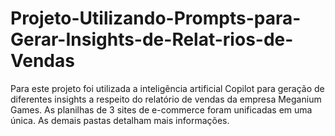 # Projeto-Utilizando-Prompts-para-Gerar-Insights-de-Relat-rios-de-Vendas
Para este projeto foi utilizada a inteligência artificial Copilot
para geração de diferentes insights a respeito do relatório de
vendas da empresa Meganium Games. As planilhas de 3 sites de e-commerce 
foram unificadas em uma única. As demais pastas detalham mais informações.
